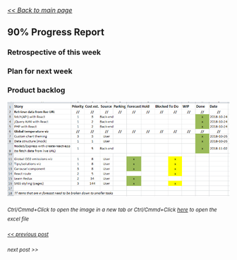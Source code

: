 _[<< Back to main page](https://maggievu.github.io/learning-reactjs/)_

## 90% Progress Report

### Retrospective of this week



### Plan for next week



### Product backlog

[![Excel Backlog](../assets/images/week-10-29/project-40.png "Excel Backlog")](https://maggievu.github.io/learning-reactjs/assets/images/week-10-29/project-40.png)

_<sub>Ctrl/Cmmd+Click to open the image in a new tab or Ctrl/Cmmd+Click [here](https://drive.google.com/open?id=18PGWuh6UoTUE69R7_MoA-4jQ9zRPGQdT) to open the excel file</sub>_


_<sub>[<< previous post](week-11-12)</sub>_

_<sub>next post >>[](week-11-26)</sub>_
